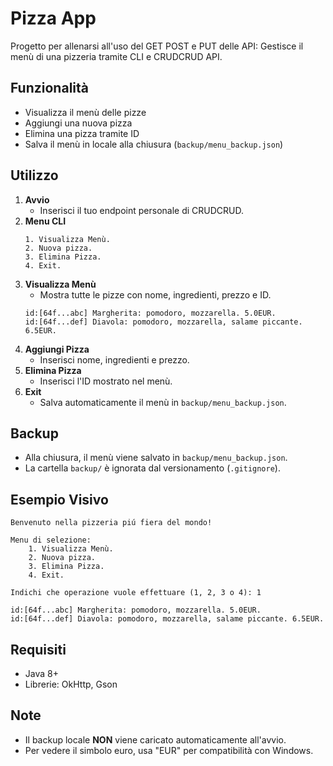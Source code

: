 # Pizza App

Progetto per allenarsi all'uso del GET POST e PUT delle API: Gestisce il menù di una pizzeria tramite CLI e CRUDCRUD API.

## Funzionalità

- Visualizza il menù delle pizze
- Aggiungi una nuova pizza
- Elimina una pizza tramite ID
- Salva il menù in locale alla chiusura (`backup/menu_backup.json`)

## Utilizzo

1. **Avvio**
   - Inserisci il tuo endpoint personale di CRUDCRUD.
2. **Menu CLI**
   ```
   1. Visualizza Menù.
   2. Nuova pizza.
   3. Elimina Pizza.
   4. Exit.
   ```
3. **Visualizza Menù**
   - Mostra tutte le pizze con nome, ingredienti, prezzo e ID.
   ```
   id:[64f...abc] Margherita: pomodoro, mozzarella. 5.0EUR.
   id:[64f...def] Diavola: pomodoro, mozzarella, salame piccante. 6.5EUR.
   ```
4. **Aggiungi Pizza**
   - Inserisci nome, ingredienti e prezzo.
5. **Elimina Pizza**
   - Inserisci l'ID mostrato nel menù.
6. **Exit**
   - Salva automaticamente il menù in `backup/menu_backup.json`.

## Backup

- Alla chiusura, il menù viene salvato in `backup/menu_backup.json`.
- La cartella `backup/` è ignorata dal versionamento (`.gitignore`).

## Esempio Visivo

```text
Benvenuto nella pizzeria piú fiera del mondo!

Menu di selezione:
    1. Visualizza Menù.
    2. Nuova pizza.
    3. Elimina Pizza.
    4. Exit.

Indichi che operazione vuole effettuare (1, 2, 3 o 4): 1

id:[64f...abc] Margherita: pomodoro, mozzarella. 5.0EUR.
id:[64f...def] Diavola: pomodoro, mozzarella, salame piccante. 6.5EUR.
```

## Requisiti

- Java 8+
- Librerie: OkHttp, Gson

## Note

- Il backup locale **NON** viene caricato automaticamente all'avvio.
- Per vedere il simbolo euro, usa "EUR" per compatibilità con Windows.
